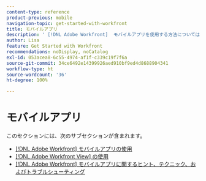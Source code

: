 ```yaml
---
content-type: reference
product-previous: mobile
navigation-topic: get-started-with-workfront
title: モバイルアプリ
description: ' [!DNL Adobe Workfront]  モバイルアプリを使用する方法については、これらのエリアの記事を参照してください。'
author: Lisa
feature: Get Started with Workfront
recommendations: noDisplay, noCatalog
exl-id: 053acea8-6c55-4974-af1f-c339c19f7f6a
source-git-commit: 34ce6492e14399926aed910bf9ed4d8688904341
workflow-type: ht
source-wordcount: '36'
ht-degree: 100%

---
```


# モバイルアプリ

このセクションには、次のサブセクションが含まれます。

* [ [!DNL Adobe Workfront]  モバイルアプリの使用](../../workfront-basics/mobile-apps/using-the-workfront-mobile-app/use-the-mobile-app.md)
* [ [!DNL Adobe Workfront View] の使用](../../workfront-basics/mobile-apps/using-workfront-view/use-workfront-view.md)
* [ [!DNL Adobe Workfront]  モバイルアプリに関するヒント、テクニック、およびトラブルシューティング](../../workfront-basics/mobile-apps/tips-tricks-and-troubleshooting/tips-tricks-and-troubleshooting-mobile.md)

